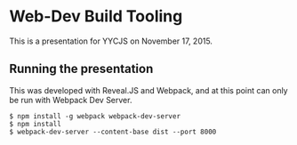 # Web-Dev Build Tooling

This is a presentation for YYCJS on November 17, 2015.

## Running the presentation

This was developed with Reveal.JS and Webpack, and at this point can only be run with Webpack Dev Server.

```
$ npm install -g webpack webpack-dev-server
$ npm install
$ webpack-dev-server --content-base dist --port 8000
```
